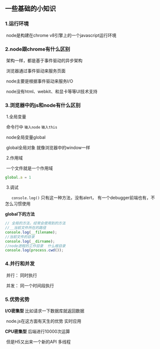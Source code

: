 ## 一些基础的小知识

### 1.运行环境

​	node是构建在chrome v8引擎上的一个javascript运行环境

### 2.node跟chrome有什么区别

​	架构一样，都是基于事件驱动的异步架构

​		浏览器通过事件驱动来服务页面

​		node主要是根据事件驱动来服务I/O

​		node没有html、webkit、和显卡等等UI技术支持

### 3.浏览器中的js和node有什么区别

​	1.全局变量

​	命令行中     `输入node`      `输入this`

​		node全局变量global

​		global全局对象 就像浏览器中的window一样

​	2.作用域

​		一个文件就是一个作用域

```js
global.a = 1
```

​	3.调试 

`	console.log()`  只有这一种方法，没有alert， 有一个debugger前端也有，不怎么习惯使用

**global下的方法**

```js
// 全局的方法，经常会使用到的方法
//__当前文件所在的路径
console.log(__filename);
//当前文件的目录
console.log(__dirname);
//node进程的工作目录  什么根目录
console.log(process.cwd());
```

### 4.并行和并发

​	并行： 同时执行

​	并发： 同一个时间段执行

### 5.优势劣势

**I/O密集型** 比如请求一下数据库就返回数据

​	node.js在这方面有天生的优势  实时应用

**CPU密集型** 后端进行10000次运算

​	但是H5又出来一个新的API 多线程

